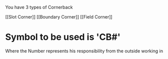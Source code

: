 You have 3 types of Cornerback

[[Slot Corner]]
[[Boundary Corner]]
[[Field Corner]]


# Symbol to be used is 'CB#'
Where the Number represents his responsibility from the outside working in 
